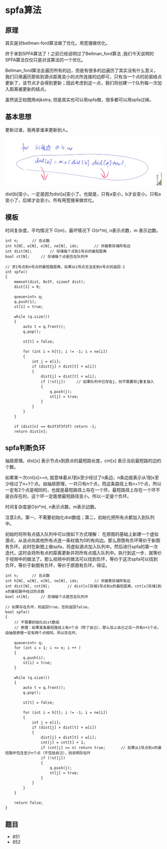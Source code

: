 # spfa算法

## 原理

其实是对bellman-ford算法做了优化。用宽搜做优化。

终于来到SPFA算法了！之前已经说明过了Bellman_ford算法 ,我们今天说明的SPFA算法仅仅只是对该算法的一个优化。

Bellman_ford算法会遍历所有的边，但是有很多的边遍历了其实没有什么意义，我们只用遍历那些到源点距离变小的点所连接的边即可，只有当一个点的前驱结点更新了，该节点才会得到更新；因此考虑到这一点，我们将创建一个队列每一次加入距离被更新的结点。

虽然说正权图用dijkstra, 但是其实也可以用spfa做，很多都可以用spfa过掉。

## 基本思想

更新过谁，我再拿谁来更新别人。

![](imgs/1.png)

dist[b]变小，一定是因为dist[a]变小了。也就是，只有a变小，b才会变小。只有a变小了，后继才会变小。所有用宽搜来做优化。

## 模板

时间复杂度，平均情况下 O(m)，最坏情况下 O(n*m), n表示点数，m 表示边数。

```
int n;      // 总点数
int h[N], w[N], e[N], ne[N], idx;       // 邻接表存储所有边
int dist[N];        // 存储每个点到1号点的最短距离
bool st[N];     // 存储每个点是否在队列中

// 求1号点到n号点的最短路距离，如果从1号点无法走到n号点则返回-1
int spfa()
{
    memset(dist, 0x3f, sizeof dist);
    dist[1] = 0;

    queue<int> q;
    q.push(1);
    st[1] = true;

    while (q.size())
    {
        auto t = q.front();
        q.pop();

        st[t] = false;

        for (int i = h[t]; i != -1; i = ne[i])
        {
            int j = e[i];
            if (dist[j] > dist[t] + w[i])
            {
                dist[j] = dist[t] + w[i];
                if (!st[j])     // 如果队列中已存在j，则不需要将j重复插入
                {
                    q.push(j);
                    st[j] = true;
                }
            }
        }
    }

    if (dist[n] == 0x3f3f3f3f) return -1;
    return dist[n];
```

## spfa判断负环

抽屉原理。dist[x] 表示节点x到原点的最短路长度，cnt[x] 表示当前最短路的边的个数。

如果某一次cnt[x]>=n, 就意味着从1到x至少经过了n条边，n条边就表示从1到x至少经过了n+1个点。由抽屉原理，一共只有n个点，而这条路径上有n+1个点，所以一定有2个点是相同的，也就是最短路径上存在一个环。最短路径上存在一个环不是白存在的，这个环一定能使最短路径变小。所以一定是个负环。

时间复杂度是O(n*m), n表示点数，m表示边数。

注意2点。第一，不需要初始化dist数组；第二，初始化把所有点都加入到队列中。

初始时将所有点插入队列中可以按如下方式理解：
在原图的基础上新建一个虚拟源点，从该点向其他所有点连一条权值为0的有向边。那么原图有负环等价于新图有负环。此时在新图上做spfa，将虚拟源点加入队列中。然后进行spfa的第一次迭代，这时会将所有点的距离更新并将所有点插入队列中。执行到这一步，就等价于视频中的做法了。那么视频中的做法可以找到负环，等价于这次spfa可以找到负环，等价于新图有负环，等价于原图有负环。得证。

```
int n;      // 总点数
int h[N], w[N], e[N], ne[N], idx;       // 邻接表存储所有边
int dist[N], cnt[N];        // dist[x]存储1号点到x的最短距离，cnt[x]存储1到x的最短路中经过的点数
bool st[N];     // 存储每个点是否在队列中

// 如果存在负环，则返回true，否则返回false。
bool spfa()
{
    // 不需要初始化dist数组
    // 原理：如果某条最短路径上有n个点（除了自己），那么加上自己之后一共有n+1个点，由抽屉原理一定有两个点相同，所以存在环。

    queue<int> q;
    for (int i = 1; i <= n; i ++ )
    {
        q.push(i);
        st[i] = true;
    }

    while (q.size())
    {
        auto t = q.front();
        q.pop();

        st[t] = false;

        for (int i = h[t]; i != -1; i = ne[i])
        {
            int j = e[i];
            if (dist[j] > dist[t] + w[i])
            {
                dist[j] = dist[t] + w[i];
                cnt[j] = cnt[t] + 1;
                if (cnt[j] >= n) return true;       // 如果从1号点到x的最短路中包含至少n个点（不包括自己），则说明存在环
                if (!st[j])
                {
                    q.push(j);
                    st[j] = true;
                }
            }
        }
    }

    return false;
}
```

## 题目

- 851
- 852
